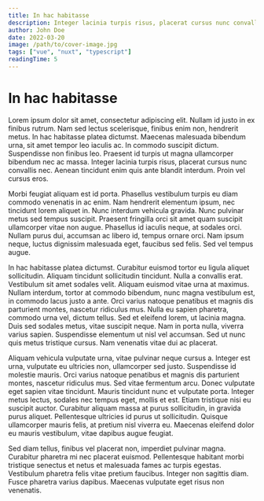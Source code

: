 ```yaml
---
title: In hac habitasse
description: Integer lacinia turpis risus, placerat cursus nunc convallis nec. Aenean tincidunt enim quis
author: John Doe
date: 2022-03-20
image: /path/to/cover-image.jpg
tags: ["vue", "nuxt", "typescript"]
readingTime: 5
---
```


# In hac habitasse

Lorem ipsum dolor sit amet, consectetur adipiscing elit. Nullam id justo in ex finibus rutrum. Nam sed lectus scelerisque, finibus enim non, hendrerit metus. In hac habitasse platea dictumst. Maecenas malesuada bibendum urna, sit amet tempor leo iaculis ac. In commodo suscipit dictum. Suspendisse non finibus leo. Praesent id turpis ut magna ullamcorper bibendum nec ac massa. Integer lacinia turpis risus, placerat cursus nunc convallis nec. Aenean tincidunt enim quis ante blandit interdum. Proin vel cursus eros.

Morbi feugiat aliquam est id porta. Phasellus vestibulum turpis eu diam commodo venenatis in ac enim. Nam hendrerit elementum ipsum, nec tincidunt lorem aliquet in. Nunc interdum vehicula gravida. Nunc pulvinar metus sed tempus suscipit. Praesent fringilla orci sit amet quam suscipit ullamcorper vitae non augue. Phasellus id iaculis neque, at sodales orci. Nullam purus dui, accumsan ac libero id, tempus ornare orci. Nam ipsum neque, luctus dignissim malesuada eget, faucibus sed felis. Sed vel tempus augue.

In hac habitasse platea dictumst. Curabitur euismod tortor eu ligula aliquet sollicitudin. Aliquam tincidunt sollicitudin tincidunt. Nulla a convallis erat. Vestibulum sit amet sodales velit. Aliquam euismod vitae urna at maximus. Nullam interdum, tortor at commodo bibendum, nunc magna vestibulum est, in commodo lacus justo a ante. Orci varius natoque penatibus et magnis dis parturient montes, nascetur ridiculus mus. Nulla eu sapien pharetra, commodo urna vel, dictum tellus. Sed et eleifend lorem, ut lacinia magna. Duis sed sodales metus, vitae suscipit neque. Nam in porta nulla, viverra varius sapien. Suspendisse elementum ut nisl vel accumsan. Sed ut nunc quis metus tristique cursus. Nam venenatis vitae dui ac placerat.

Aliquam vehicula vulputate urna, vitae pulvinar neque cursus a. Integer est urna, vulputate eu ultricies non, ullamcorper sed justo. Suspendisse id molestie mauris. Orci varius natoque penatibus et magnis dis parturient montes, nascetur ridiculus mus. Sed vitae fermentum arcu. Donec vulputate eget sapien vitae tincidunt. Mauris tincidunt nunc et vulputate porta. Integer metus lectus, sodales nec tempus eget, mollis et est. Etiam tristique nisi eu suscipit auctor. Curabitur aliquam massa at purus sollicitudin, in gravida purus aliquet. Pellentesque ultricies id purus ut sollicitudin. Quisque ullamcorper mauris felis, at pretium nisl viverra eu. Maecenas eleifend dolor eu mauris vestibulum, vitae dapibus augue feugiat.

Sed diam tellus, finibus vel placerat non, imperdiet pulvinar magna. Curabitur pharetra mi nec placerat euismod. Pellentesque habitant morbi tristique senectus et netus et malesuada fames ac turpis egestas. Vestibulum pharetra felis vitae pretium faucibus. Integer non sagittis diam. Fusce pharetra varius dapibus. Maecenas vulputate eget risus non venenatis.
